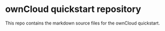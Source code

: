 # ownCloud quickstart repository
This repo contains the markdown source files for the ownCloud quickstart.
